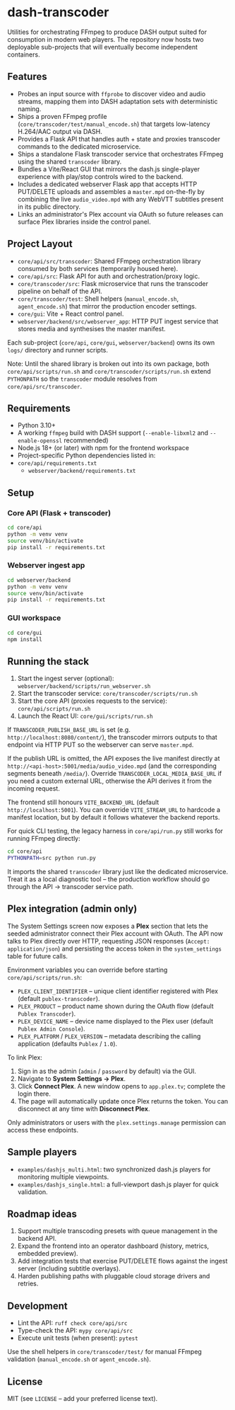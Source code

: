 # dash-transcoder

Utilities for orchestrating FFmpeg to produce DASH output suited for consumption in modern web players. The repository now hosts two deployable sub-projects that will eventually become independent containers.

## Features

- Probes an input source with `ffprobe` to discover video and audio streams, mapping them into DASH adaptation sets with deterministic naming.
- Ships a proven FFmpeg profile (`core/transcoder/test/manual_encode.sh`) that targets low-latency H.264/AAC output via DASH.
- Provides a Flask API that handles auth + state and proxies transcoder commands to the dedicated microservice.
- Ships a standalone Flask transcoder service that orchestrates FFmpeg using the shared `transcoder` library.
- Bundles a Vite/React GUI that mirrors the dash.js single-player experience with play/stop controls wired to the backend.
- Includes a dedicated webserver Flask app that accepts HTTP PUT/DELETE uploads and assembles a `master.mpd` on-the-fly by combining the live `audio_video.mpd` with any WebVTT subtitles present in its public directory.
- Links an administrator's Plex account via OAuth so future releases can surface Plex libraries inside the control panel.

## Project Layout

- `core/api/src/transcoder`: Shared FFmpeg orchestration library consumed by both services (temporarily housed here).
- `core/api/src`: Flask API for auth and orchestration/proxy logic.
- `core/transcoder/src`: Flask microservice that runs the transcoder pipeline on behalf of the API.
- `core/transcoder/test`: Shell helpers (`manual_encode.sh`, `agent_encode.sh`) that mirror the production encoder settings.
- `core/gui`: Vite + React control panel.
- `webserver/backend/src/webserver_app`: HTTP PUT ingest service that stores media and synthesises the master manifest.

Each sub-project (`core/api`, `core/gui`, `webserver/backend`) owns its own `logs/` directory and runner scripts.

Note: Until the shared library is broken out into its own package, both `core/api/scripts/run.sh` and `core/transcoder/scripts/run.sh` extend `PYTHONPATH` so the `transcoder` module resolves from `core/api/src/transcoder`.

## Requirements

- Python 3.10+
- A working `ffmpeg` build with DASH support (`--enable-libxml2` and `--enable-openssl` recommended)
- Node.js 18+ (or later) with npm for the frontend workspace
- Project-specific Python dependencies listed in:
- `core/api/requirements.txt`
  - `webserver/backend/requirements.txt`

## Setup

### Core API (Flask + transcoder)

```bash
cd core/api
python -m venv venv
source venv/bin/activate
pip install -r requirements.txt
```

### Webserver ingest app

```bash
cd webserver/backend
python -m venv venv
source venv/bin/activate
pip install -r requirements.txt
```

### GUI workspace

```bash
cd core/gui
npm install
```

## Running the stack

1. Start the ingest server (optional): `webserver/backend/scripts/run_webserver.sh`
2. Start the transcoder service: `core/transcoder/scripts/run.sh`
3. Start the core API (proxies requests to the service): `core/api/scripts/run.sh`
4. Launch the React UI: `core/gui/scripts/run.sh`

If `TRANSCODER_PUBLISH_BASE_URL` is set (e.g. `http://localhost:8080/content/`), the transcoder mirrors outputs to that endpoint via HTTP PUT so the webserver can serve `master.mpd`.

If the publish URL is omitted, the API exposes the live manifest directly at `http://<api-host>:5001/media/audio_video.mpd` (and the corresponding segments beneath `/media/`). Override `TRANSCODER_LOCAL_MEDIA_BASE_URL` if you need a custom external URL, otherwise the API derives it from the incoming request.

The frontend still honours `VITE_BACKEND_URL` (default `http://localhost:5001`). You can override `VITE_STREAM_URL` to hardcode a manifest location, but by default it follows whatever the backend reports.

For quick CLI testing, the legacy harness in `core/api/run.py` still works for running FFmpeg directly:

```bash
cd core/api
PYTHONPATH=src python run.py
```

It imports the shared `transcoder` library just like the dedicated microservice. Treat it as a local diagnostic tool – the production workflow should go through the API → transcoder service path.

## Plex integration (admin only)

The System Settings screen now exposes a **Plex** section that lets the seeded administrator connect their Plex account with OAuth. The API now talks to Plex directly over HTTP, requesting JSON responses (`Accept: application/json`) and persisting the access token in the `system_settings` table for future calls.

Environment variables you can override before starting `core/api/scripts/run.sh`:

- `PLEX_CLIENT_IDENTIFIER` – unique client identifier registered with Plex (default `publex-transcoder`).
- `PLEX_PRODUCT` – product name shown during the OAuth flow (default `Publex Transcoder`).
- `PLEX_DEVICE_NAME` – device name displayed to the Plex user (default `Publex Admin Console`).
- `PLEX_PLATFORM` / `PLEX_VERSION` – metadata describing the calling application (defaults `Publex` / `1.0`).

To link Plex:

1. Sign in as the admin (`admin` / `password` by default) via the GUI.
2. Navigate to **System Settings → Plex**.
3. Click **Connect Plex**. A new window opens to `app.plex.tv`; complete the login there.
4. The page will automatically update once Plex returns the token. You can disconnect at any time with **Disconnect Plex**.

Only administrators or users with the `plex.settings.manage` permission can access these endpoints.

## Sample players

- `examples/dashjs_multi.html`: two synchronized dash.js players for monitoring multiple viewpoints.
- `examples/dashjs_single.html`: a full-viewport dash.js player for quick validation.

## Roadmap ideas

1. Support multiple transcoding presets with queue management in the backend API.
2. Expand the frontend into an operator dashboard (history, metrics, embedded preview).
3. Add integration tests that exercise PUT/DELETE flows against the ingest server (including subtitle overlays).
4. Harden publishing paths with pluggable cloud storage drivers and retries.

## Development

- Lint the API: `ruff check core/api/src`
- Type-check the API: `mypy core/api/src`
- Execute unit tests (when present): `pytest`

Use the shell helpers in `core/transcoder/test/` for manual FFmpeg validation (`manual_encode.sh` or `agent_encode.sh`).

## License

MIT (see `LICENSE` – add your preferred license text).
